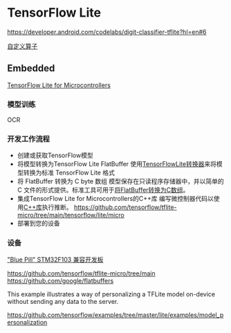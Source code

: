 # TensorFlow Lite

https://developer.android.com/codelabs/digit-classifier-tflite?hl=en#6

[自定义算子](https://www.tensorflow.org/lite/guide/ops_custom?hl=zh-cn)

## Embedded

[TensorFlow Lite for Microcontrollers](https://www.tensorflow.org/lite/microcontrollers/overview?hl=zh-cn)

### 模型训练

OCR

### 开发工作流程

- 创建或获取TensorFlow模型
- 将模型转换为TensorFlow Lite FlatBuffer
  使用[TensorFlowLite转换器](https://www.tensorflow.org/lite/microcontrollers/build_convert?hl=zh-cn#%E8%BD%AC%E6%8D%A2%E6%A8%A1%E5%9E%8B)来将模型转换为标准 TensorFlow Lite 格式
- 将 FlatBuffer 转换为 C byte 数组
  模型保存在只读程序存储器中，并以简单的 C 文件的形式提供。标准工具可用于[将FlatBuffer转换为C数组](https://www.tensorflow.org/lite/microcontrollers/build_convert?hl=zh-cn#%E8%BD%AC%E6%8D%A2%E4%B8%BA_C_%E6%95%B0%E7%BB%84)。
- 集成TensorFlow Lite for Microcontrollers的C++库
  编写微控制器代码以使用[C++库](https://www.tensorflow.org/lite/microcontrollers/library?hl=zh-cn)执行推断。
  <https://github.com/tensorflow/tflite-micro/tree/main/tensorflow/lite/micro>
- 部署到您的设备

### 设备

["Blue Pill" STM32F103 兼容开发板](https://github.com/google/stm32_bare_lib)

<https://github.com/tensorflow/tflite-micro/tree/main>
<https://github.com/google/flatbuffers>

This example illustrates a way of personalizing a TFLite model on-device without sending any data to the server.

<https://github.com/tensorflow/examples/tree/master/lite/examples/model_personalization>